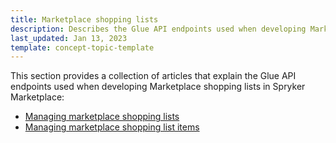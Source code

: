 ```yaml
---
title: Marketplace shopping lists
description: Describes the Glue API endpoints used when developing Marketplace shopping lists in Spryker Marketplace
last_updated: Jan 13, 2023
template: concept-topic-template
---
```


This section provides a collection of articles that explain the Glue API endpoints used when developing Marketplace shopping lists in Spryker Marketplace:
* [Managing marketplace shopping lists](/docs/marketplace/dev/glue-api-guides/{{page.version}}/shopping-lists/managing-shopping-lists.html)
* [Managing marketplace shopping list items](/docs/marketplace/dev/glue-api-guides/{{page.version}}/shopping-lists/managing-shopping-list-items.html)

